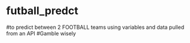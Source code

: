 # futball_predct
#to predict between 2 FOOTBALL teams using variables and data pulled from an API
#Gamble wisely

